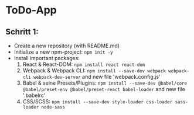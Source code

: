 # ToDo-App

## Schritt 1:
- Create a new repository (with README.md)
- Initialize a new npm-project: `npm init -y`
- Install important packages:
    1. React & React-DOM: `npm install react react-dom`
    2. Webpack & Webpack CLI: `npm install --save-dev webpack webpack-cli webpack-dev-server` and new file 'webpack.config.js'
    3. Babel & seine Presets/Plugins: `npm install --save-dev @babel/core @babel/preset-env @babel/preset-react babel-loader` and new file '.babelrc'
    4. CSS/SCSS: `npm install --save-dev style-loader css-loader sass-loader node-sass`
